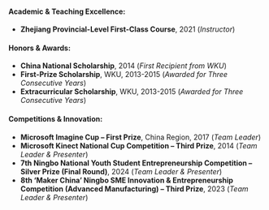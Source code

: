 <!-- - Zhejiang Provincial-Level First-Class Course, 2021 (<i>Instructor</i>)
- China National Scholarship, 2014 (<i>First Recipient from WKU</i>)
- Microsoft Imagine Cup – First Prize, China Region, 2017 (<i>Team Leader</i>)
- Microsoft Kinect National Cup Competition – Third Prize, 2014 (<i>Team Leader & Presenter</i>)
- 7th Ningbo Facing National Youth Student Entrepreneurship Competition – Silver Prize (Final Round), 2024 (<i>Team Leader & Presenter</i>)
- 8th ‘Maker China’ Ningbo Small and Medium-Sized Enterprises Innovation and Entrepreneurship Competition, Advanced Manufacturing Category – Third Prize, 2023 (<i>Team Leader & Presenter</i>)
- First-Prize Scholarship, WKU, 2013-2015 (Awarded for Three Consecutive Years)
- Extracurricular Scholarship, WKU, 2013-2015 (Awarded for Three Consecutive Years) -->


#### Academic & Teaching Excellence:  
- **Zhejiang Provincial-Level First-Class Course**, 2021 (*Instructor*)  

#### Honors & Awards:  
- **China National Scholarship**, 2014 (*First Recipient from WKU*)  
- **First-Prize Scholarship**, WKU, 2013-2015 (*Awarded for Three Consecutive Years*)  
- **Extracurricular Scholarship**, WKU, 2013-2015 (*Awarded for Three Consecutive Years*)  

#### Competitions & Innovation:  
- **Microsoft Imagine Cup – First Prize**, China Region, 2017 (*Team Leader*)  
- **Microsoft Kinect National Cup Competition – Third Prize**, 2014 (*Team Leader & Presenter*)  
- **7th Ningbo National Youth Student Entrepreneurship Competition – Silver Prize (Final Round)**, 2024 (*Team Leader & Presenter*)  
- **8th ‘Maker China’ Ningbo SME Innovation & Entrepreneurship Competition (Advanced Manufacturing) – Third Prize**, 2023 (*Team Leader & Presenter*)  


<!-- - **Academic & Teaching Excellence**  
    - **Zhejiang Provincial-Level First-Class Course**, 2021 (*Instructor*)  

- **Honors & Awards**   
    - **China National Scholarship**, 2014 (*First Recipient from WKU*)  
    - **First-Prize Scholarship**, WKU, 2013-2015 (*Awarded for Three Consecutive Years*)  
    - **Extracurricular Scholarship**, WKU, 2013-2015 (*Awarded for Three Consecutive Years*)  

- **Competitions & Innovation**   
    - **Microsoft Imagine Cup – First Prize**, China Region, 2017 (*Team Leader*)  
    - **Microsoft Kinect National Cup Competition – Third Prize**, 2014 (*Team Leader & Presenter*)  
    - **7th Ningbo National Youth Student Entrepreneurship Competition – Silver Prize (Final Round)**, 2024 (*Team Leader & Presenter*)  
    - **8th ‘Maker China’ Ningbo SME Innovation & Entrepreneurship Competition (Advanced Manufacturing) – Third Prize**, 2023 (*Team Leader & Presenter*)   -->